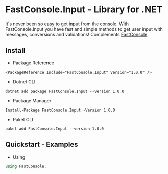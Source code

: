 # FastConsole.Input - Library for .NET
It's never been so easy to get input from the console. With FastConsole.Input you have fast and simple methods to get user input with messages, conversions and validations! Complements [FastConsole](https://github.com/TochaFh/FastConsole).

## Install
* Package Reference
```csproj
<PackageReference Include="FastConsole.Input" Version="1.0.0" />
```
* Dotnet CLI
```
dotnet add package FastConsole.Input --version 1.0.0
```
* Package Manager
```
Install-Package FastConsole.Input -Version 1.0.0
```
* Paket CLI
```
paket add FastConsole.Input --version 1.0.0
```
## Quickstart - Examples
* Using
```c#
using FastConsole;
```
